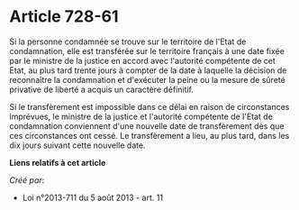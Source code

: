 # Article 728-61

Si la personne condamnée se trouve sur le territoire de l'Etat de condamnation, elle est transférée sur le territoire
français à une date fixée par le ministre de la justice en accord avec l'autorité compétente de cet Etat, au plus tard trente
jours à compter de la date à laquelle la décision de reconnaître la condamnation et d'exécuter la peine ou la mesure de
sûreté privative de liberté a acquis un caractère définitif. 

Si le transfèrement est impossible dans ce délai en raison de circonstances imprévues, le ministre de la justice et
l'autorité compétente de l'Etat de condamnation conviennent d'une nouvelle date de transfèrement dès que ces circonstances
ont cessé. Le transfèrement a lieu, au plus tard, dans les dix jours suivant cette nouvelle date.

**Liens relatifs à cet article**

_Créé par_:

  - Loi n°2013-711 du 5 août 2013 - art. 11
